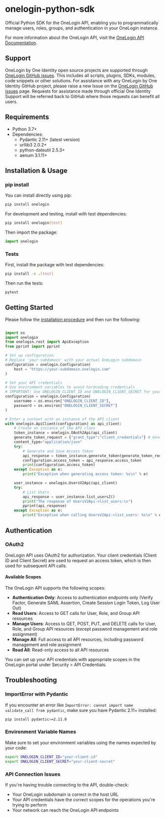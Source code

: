 # onelogin-python-sdk

Official Python SDK for the OneLogin API, enabling you to programmatically manage users, roles, groups, and authentication in your OneLogin instance.

For more information about the OneLogin API, visit the [OneLogin API Documentation](https://developers.onelogin.com/api-docs/2/getting-started/dev-overview).

## Support
OneLogin by One Identity open source projects are supported through [OneLogin GitHub issues](https://github.com/onelogin/onelogin-python-sdk/issues). This includes all scripts, plugins, SDKs, modules, code snippets or other solutions. For assistance with any OneLogin by One Identity GitHub project, please raise a new Issue on the [OneLogin GitHub issues](https://github.com/onelogin/onelogin-python-sdk/issues) page. Requests for assistance made through official One Identity Support will be referred back to GitHub where those requests can benefit all users.

## Requirements

- Python 3.7+
- Dependencies:
  - Pydantic 2.11+ (latest version)
  - urllib3 2.0.2+
  - python-dateutil 2.5.3+
  - aenum 3.1.11+

## Installation & Usage

### pip install

You can install directly using pip:

```sh
pip install onelogin
```

For development and testing, install with test dependencies:

```sh
pip install onelogin[test]
```

Then import the package:

```python
import onelogin
```

### Tests

First, install the package with test dependencies:

```sh
pip install -e .[test]
```

Then run the tests:

```sh
pytest
```

## Getting Started

Please follow the [installation procedure](#installation--usage) and then run the following:

```python

import os
import onelogin
from onelogin.rest import ApiException
from pprint import pprint

# Set up configuration
# Replace 'your-subdomain' with your actual OneLogin subdomain
configuration = onelogin.Configuration(
    host = "https://your-subdomain.onelogin.com"
)

# Set your API credentials
# Use environment variables to avoid hardcoding credentials
# IMPORTANT: Use ONELOGIN_CLIENT_ID and ONELOGIN_CLIENT_SECRET for your environment variables
configuration = onelogin.Configuration(
    username = os.environ["ONELOGIN_CLIENT_ID"],
    password = os.environ["ONELOGIN_CLIENT_SECRET"]
)

# Enter a context with an instance of the API client
with onelogin.ApiClient(configuration) as api_client:
    # Create an instance of the API class
    token_instance = onelogin.OAuth2Api(api_client)
    generate_token_request = {"grant_type":"client_credentials"} # GenerateTokenRequest | Request Body to Generate OAuth Token
    content_type="application/json"
    try:
        # Generate and Save Access Token
        api_response = token_instance.generate_token(generate_token_request, content_type=content_type)
        configuration.access_token = api_response.access_token
        print(configuration.access_token)
    except Exception as e:
        print("Exception when generating access token: %s\n" % e)

    user_instance = onelogin.UsersV2Api(api_client)
    try:
        # List Users
        api_response = user_instance.list_users2()
        print("The response of UsersV2Api->list_users:\n")
        pprint(api_response)
    except Exception as e:
        print("Exception when calling UsersV2Api->list_users: %s\n" % e)


```

## Authentication

### OAuth2

OneLogin API uses OAuth2 for authorization. Your client credentials (Client ID and Client Secret) are used to request an access token, which is then used for subsequent API calls.

#### Available Scopes

The OneLogin API supports the following scopes:

- **Authentication Only**: Access to authentication endpoints only (Verify Factor, Generate SAML Assertion, Create Session Login Token, Log User Out)
- **Read Users**: Access to GET calls for User, Role, and Group API resources
- **Manage Users**: Access to GET, POST, PUT, and DELETE calls for User, Role, and Group API resources (except password management and role assignment)
- **Manage All**: Full access to all API resources, including password management and role assignment
- **Read All**: Read-only access to all API resources

You can set up your API credentials with appropriate scopes in the OneLogin portal under Security > API Credentials.

## Troubleshooting

### ImportError with Pydantic
If you encounter an error like `ImportError: cannot import name validate_call from pydantic`, make sure you have Pydantic 2.11+ installed:

```sh
pip install pydantic>=2.11.0
```

### Environment Variable Names
Make sure to set your environment variables using the names expected by your code:

```sh
export ONELOGIN_CLIENT_ID="your-client-id"
export ONELOGIN_CLIENT_SECRET="your-client-secret"
```

### API Connection Issues
If you're having trouble connecting to the API, double-check:
- Your OneLogin subdomain is correct in the host URL
- Your API credentials have the correct scopes for the operations you're trying to perform
- Your network can reach the OneLogin API endpoints
